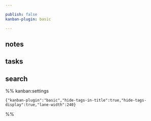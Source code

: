 ```yaml
---

publish: false
kanban-plugin: basic

---
```


## notes



## tasks



## search





%% kanban:settings
```
{"kanban-plugin":"basic","hide-tags-in-title":true,"hide-tags-display":true,"lane-width":240}
```
%%